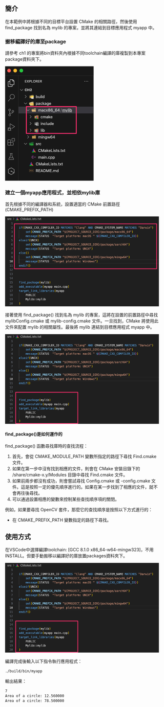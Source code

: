 ## 簡介
在本範例中將根據不同的目標平台設置 CMake 的相關路徑，然後使用 find_package 找到名為 mylib 的專案，並將其連結到目標應用程式 myapp 中。

### 搬移編譯好的庫至package
請參考 ch1 的專案將bin資料夾內根據不同toolchain編譯的庫複製到本專案package資料夾下。

![](./screenshot/demo1.png)

### 建立一個myapp應用程式，並相依mylib庫
首先根據不同的編譯器和系統，設置適當的 CMake 前置路徑 (CMAKE_PREFIX_PATH)

![](./screenshot/demo2.png)

接著使用 find_package() 找到名為 mylib 的專案，這將在設置的前置路徑中尋找 mylibConfig.cmake 或 mylib-config.cmake 文件。一旦找到，CMake 將使用此文件來配置 mylib 的相關屬性。最後將 mylib 連結到目標應用程式 myapp 中。

![](./screenshot/demo3.png)

#### find_package()是如何運作的
find_package() 函數尋找庫時的查找流程：

1. 首先，會從 CMAKE_MODULE_PATH 變數所指定的路徑下尋找 Find<name>.cmake 文件。
2. 如果在第一步中沒有找到相應的文件，則會在 CMake 安裝目錄下的 /share/cmake-x.y/Modules 目錄中尋找 Find<name>.cmake 文件。
3. 如果前兩步都沒有成功，則會嘗試尋找 <Name>Config.cmake 或 <lower-case-name>-config.cmake 文件。這是按照一定的優先順序進行的。如果在某一步找到了相應的文件，就不會再往後尋找。
4. 可以通過設置相應的變數來控制某些查找順序項的關閉。

例如，如果要尋找 OpenCV 套件，那麼它的查找順序是按照以下方式進行的：
- 在 CMAKE_PREFIX_PATH 變數指定的路徑下尋找。


## 使用方式
在VSCode中選擇編譯toolchain: [GCC 8.1.0 x86_64-w64-mingw323]，不用INSTALL。但要手動搬移以編譯好的庫放置packages資料夾下。


![](./screenshot/demo3.png)

編譯完成後輸入以下指令執行應用程式：
```sh
./build/bin/myapp
```

輸出結果：
```
7
Area of a circle: 12.560000
Area of a circle: 78.500000
```